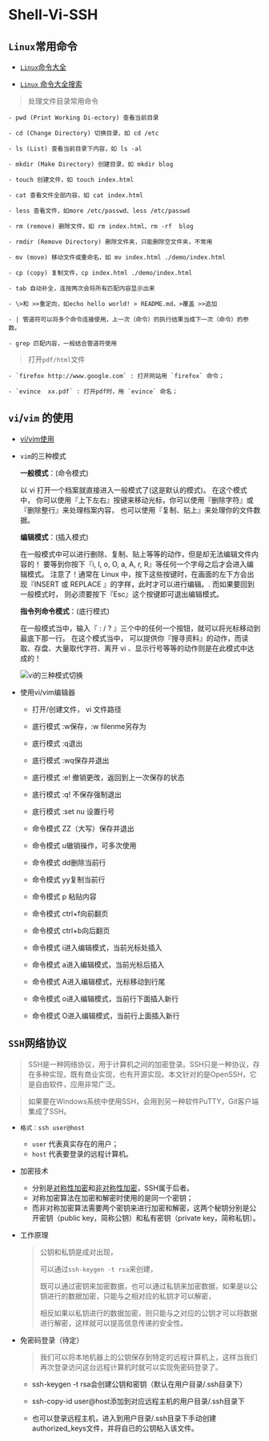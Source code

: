# Shell-Vi-SSH

## `Linux`常用命令

  - [`Linux`命令大全](http://code.ziqiangxuetang.com/linux/linux-command-manual.html)

  - [`Linux` 命令大全搜索](http://man.linuxde.net/)

  > 处理文件目录常用命令

    - pwd (Print Working Di-ectory) 查看当前目录

    - cd (Change Directory) 切换目录，如 cd /etc

    - ls (List) 查看当前目录下内容，如 ls -al

    - mkdir (Make Directory) 创建目录，如 mkdir blog

    - touch 创建文件，如 touch index.html

    - cat 查看文件全部内容，如 cat index.html

    - less 查看文件，如more /etc/passwd、less /etc/passwd

    - rm (remove) 删除文件，如 rm index.html、rm -rf  blog

    - rmdir (Remove Directory) 删除文件夹，只能删除空文件夹，不常用

    - mv (move) 移动文件或重命名，如 mv index.html ./demo/index.html

    - cp (copy) 复制文件，cp index.html ./demo/index.html

    - tab 自动补全，连按两次会将所有匹配内容显示出来

    - \>和 >>重定向，如echo hello world! > README.md，>覆盖 >>追加

    - | 管道符可以将多个命令连接使用，上一次（命令）的执行结果当成下一次（命令）的参数。

    - grep 匹配内容，一般结合管道符使用


  > 打开`pdf/html`文件

    - `firefox http://www.google.com` : 打开网站用 `firefox` 命令；
    
    - `evince  xx.pdf` : 打开pdf时，用 `evince` 命名；


## `vi`/`vim` 的使用

  - [vi/vim使用](http://code.ziqiangxuetang.com/linux/linux-vim.html)

  - `vim`的三种模式

    **一般模式**：(命令模式)

    以 vi 打开一个档案就直接进入一般模式了(这是默认的模式)。
    在这个模式中， 你可以使用『上下左右』按键来移动光标，你可以使用『删除字符』或『删除整行』来处理档案内容， 也可以使用『复制、贴上』来处理你的文件数据。

    **编辑模式**：(插入模式)

    在一般模式中可以进行删除、复制、贴上等等的动作，但是却无法编辑文件内容的！ 
    要等到你按下『i, I, o, O, a, A, r, R』等任何一个字母之后才会进入编辑模式。
    注意了！通常在 Linux 中，按下这些按键时，在画面的左下方会出现『INSERT 或 REPLACE 』的字样，此时才可以进行编辑。.
    而如果要回到一般模式时， 则必须要按下『Esc』这个按键即可退出编辑模式。

    **指令列命令模式**：(底行模式)

    在一般模式当中，输入『 : / ? 』三个中的任何一个按钮，就可以将光标移动到最底下那一行。
    在这个模式当中， 可以提供你『搜寻资料』的动作，而读取、存盘、大量取代字符、离开 vi 、显示行号等等的动作则是在此模式中达成的！

    ![vi的三种模式切换](./images/vim_model.png)

  - 使用vi/vim编辑器

    - 打开/创建文件， vi 文件路径

    - 底行模式 :w保存，:w filenme另存为

    - 底行模式 :q退出

    - 底行模式 :wq保存并退出

    - 底行模式 :e! 撤销更改，返回到上一次保存的状态

    - 底行模式 :q! 不保存强制退出

    - 底行模式 :set nu 设置行号

    - 命令模式 ZZ（大写）保存并退出

    - 命令模式 u辙销操作，可多次使用

    - 命令模式 dd删除当前行

    - 命令模式 yy复制当前行

    - 命令模式 p 粘贴内容

    - 命令模式 ctrl+f向前翻页

    - 命令模式 ctrl+b向后翻页

    - 命令模式 i进入编辑模式，当前光标处插入

    - 命令模式 a进入编辑模式，当前光标后插入

    - 命令模式 A进入编辑模式，光标移动到行尾

    - 命令模式 o进入编辑模式，当前行下面插入新行

    - 命令模式 O进入编辑模式，当前行上面插入新行


## `SSH`网络协议

  > SSH是一种网络协议，用于计算机之间的加密登录。SSH只是一种协议，存在多种实现，既有商业实现，也有开源实现。本文针对的是OpenSSH，它是自由软件，应用非常广泛。

  > 如果要在Windows系统中使用SSH，会用到另一种软件PuTTY，Git客户端集成了SSH。

  - `格式：ssh user@host`  
    - `user` 代表真实存在的用户； 
    - `host` 代表要登录的远程计算机。
  
  - 加密技术
    - 分别是<u>对称性加密</u>和<u>非对称性加密</u>，SSH属于后者。
    - 对称加密算法在加密和解密时使用的是同一个密钥； 
    - 而非对称加密算法需要两个密钥来进行加密和解密，这两个秘钥分别是公开密钥（public key，简称公钥）和私有密钥（private key，简称私钥）。

  - 工作原理
    > 公钥和私钥是成对出现，
    > 
    > 可以通过`ssh-keygen -t rsa`来创建，
    > 
    > 既可以通过密钥来加密数据，也可以通过私钥来加密数据，如果是以公钥进行的数据加密，只能与之相对应的私钥才可以解密，
    > 
    > 相反如果以私钥进行的数据加密，则只能与之对应的公钥才可以将数据进行解密，这样就可以提高信息传递的安全性。

  - 免密码登录（待定）
    
    > 我们可以将本地机器上的公钥保存到特定的远程计算机上，这样当我们再次登录访问这台远程计算机时就可以实现免密码登录了。

    - ssh-keygen -t rsa会创建公钥和密钥（默认在用户目录/.ssh目录下）

    - ssh-copy-id user@host添加到对应远程主机的用户目录/.ssh目录下

    - 也可以登录远程主机，进入到用户目录/.ssh目录下手动创建authorized_keys文件，并将自已的公钥粘入该文件。
